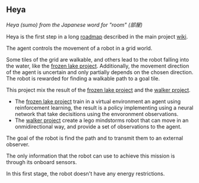 ## Heya

_Heya (sumo) from the Japanese word for "room" (部屋)_

Heya is the first step in a long [roadmap](https://github.com/wasupu/wasupu/wiki/Roadmap) described in the main project [wiki](https://github.com/wasupu/wasupu/wiki). 

The agent controls the movement of a robot in a grid world. 

Some tiles of the grid are walkable, and others lead to the robot falling into the water, like the [frozen lake project]( https://github.com/wasupu/frozen-lake). Additionally, the movement direction of the agent is uncertain and only partially depends on the chosen direction. The robot is rewarded for finding a walkable path to a goal tile.

This project mix the result of the [frozen lake project](https://github.com/wasupu/frozen-lake) and the [walker project](https://github.com/wasupu/walker). 

* The [frozen lake project](https://github.com/wasupu/frozen-lake) train in a virtual environment an agent using reinforcement learning, the result is a policy implementing using a neural network that take decisitions using the envoronment observations.
* The [walker project](https://github.com/wasupu/walker) create a lego mindstorms robot that can move in an onmidirectional way, and provide a set of observations to the agent.

The goal of the robot is find the path and to transmit them to an external observer. 

The only information that the robot can use to achieve this mission is through its onboard sensors.

In this first stage, the robot doesn't have any energy restrictions.
